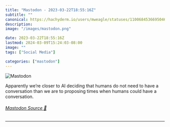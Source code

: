 ```yaml
---
title: "Mastodon - 2023-03-22T18:55:16Z"
subtitle: ""
canonical: https://hachyderm.io/users/mweagle/statuses/110068453669504679
description:
image: "/images/mastodon.png"

date: 2023-03-22T18:55:16Z
lastmod: 2024-03-09T15:24:03-08:00
image: ""
tags: ["Social Media"]

categories: ["mastodon"]
---
```

![Mastodon](/images/mastodon.png)

<p>Apparently we’re closer to AI deciding that humans do not need to have a conversation than we are to proposing times when humans could have a conversation.</p>


###### [Mastodon Source 🐘](https://hachyderm.io/@mweagle/110068453669504679)

___
